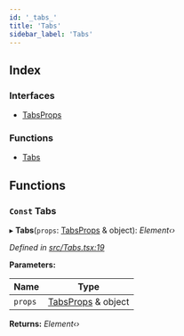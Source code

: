 ```yaml
---
id: '_tabs_'
title: 'Tabs'
sidebar_label: 'Tabs'
---
```


## Index

### Interfaces

- [TabsProps](../interfaces/_tabs_.tabsprops.md)

### Functions

- [Tabs](_tabs_.md#const-tabs)

## Functions

### `Const` Tabs

▸ **Tabs**(`props`: [TabsProps](../interfaces/_tabs_.tabsprops.md) & object): _Element‹›_

_Defined in [src/Tabs.tsx:19](https://github.com/tarojsx/ui/blob/v0.11.0/src/Tabs.tsx#L19)_

**Parameters:**

| Name    | Type                                                    |
| ------- | ------------------------------------------------------- |
| `props` | [TabsProps](../interfaces/_tabs_.tabsprops.md) & object |

**Returns:** _Element‹›_
